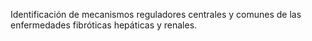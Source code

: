 Identificación de mecanismos reguladores centrales y comunes de las enfermedades fibróticas hepáticas y renales.
